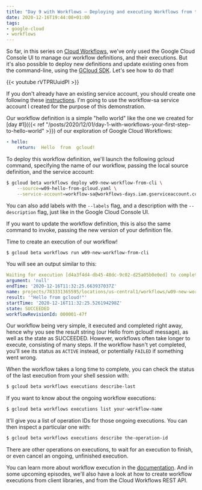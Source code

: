 ```yaml
---
title: "Day 9 with Workflows — Deploying and executing Workflows from the command-line"
date: 2020-12-16T19:44:08+01:00
tags:
- google-cloud
- workflows
---
```


So far, in this series on [Cloud Workflows](https://cloud.google.com/workflows), 
we've only used the Google Cloud Console UI to manage our workflow definitions, and their executions. 
But it's also possible to deploy new definitions and update existing ones from the command-line, 
using the [GCloud SDK](https://cloud.google.com/sdk/). Let's see how to do that!

{{< youtube rVTPRUuidPI >}}

If you don't already have an existing service account, you should create one following these 
[instructions](https://cloud.google.com/workflows/docs/creating-updating-workflow#gcloud). 
I'm going to use the workflow-sa service account I created for the purpose of this demonstration.

Our workflow definition is a simple "hello world" like the one we created for 
[day #1]({{< ref "/posts/2020/12/01/day-1-with-workflows-your-first-step-to-hello-world" >}}) 
of our exploration of Google Cloud Workflows:

```yaml
- hello:
    return:  Hello  from  gcloud!
```

To deploy this workflow definition, we'll launch the following gcloud command, 
specifying the name of our workflow, passing the local source definition, and the service account:

```bash
$ gcloud beta workflows deploy w09-new-workflow-from-cli \
    --source=w09-hello-from-gcloud.yaml \
    --service-account=workflow-sa@workflows-days.iam.gserviceaccount.com
```

You can also add labels with the `--labels` flag, and a description with the `--description` flag, just like in the Google Cloud Console UI.

If you want to update the workflow definition, this is also the same command to invoke, passing the new version of your definition file.

Time to create an execution of our workflow!

```bash
$ gcloud beta workflows run w09-new-workflow-from-cli
```

You will see an output similar to this:

```yaml
Waiting for execution [d4a3f4d4-db45-48dc-9c02-d25a05b0e0ed] to complete...done.
argument: 'null'
endTime: '2020-12-16T11:32:25.663937037Z'
name: projects/783331365595/locations/us-central1/workflows/w09-new-workflow-from-cli/executions/d4a3f4d4-db45-48dc-9c02-d25a05b0e0ed
result: '"Hello from gcloud!"'
startTime: '2020-12-16T11:32:25.526194298Z'
state: SUCCEEDED
workflowRevisionId: 000001-47f
```

Our workflow being very simple, it executed and completed right away, hence why you see the result string 
(our Hello from gcloud! message), as well as the state as SUCCEEDED. 
However, workflows often take longer to execute, consisting of many steps. 
If the workflow hasn't yet completed, you'll see its status as `ACTIVE` instead, or potentially `FAILED` if something went wrong.

When the workflow takes a long time to complete, you can check the status of the last execution from your shell session with:

```bash
$ gcloud beta workflows executions describe-last
```

If you want to know about the ongoing workflow executions:

```bash
$ gcloud beta workflows executions list your-workflow-name
```

It'll give you a list of operation IDs for those ongoing executions. You can then inspect a particular one with:

```bash
$ gcloud beta workflows executions describe the-operation-id
```

There are other operations on executions, to wait for an execution to finish, or even cancel an ongoing, unfinished execution.

You can learn more about workflow execution in the [documentation](https://cloud.google.com/workflows/docs/executing-workflow). 
And in some upcoming episodes, we'll also have a look at how to create workflow executions from client libraries, and from the Cloud Workflows REST API.